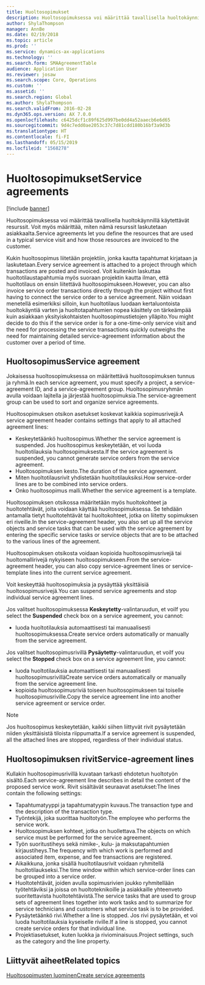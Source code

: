 ```yaml
---
title: Huoltosopimukset
description: Huoltosopimuksessa voi määrittää tavallisella huoltokäynnillä käytettävät resurssit. Voit myös määrittää, miten nämä resurssit laskutetaan asiakkaalta.
author: ShylaThompson
manager: AnnBe
ms.date: 02/19/2018
ms.topic: article
ms.prod: ''
ms.service: dynamics-ax-applications
ms.technology: ''
ms.search.form: SMAAgreementTable
audience: Application User
ms.reviewer: josaw
ms.search.scope: Core, Operations
ms.custom: ''
ms.assetid: ''
ms.search.region: Global
ms.author: ShylaThompson
ms.search.validFrom: 2016-02-28
ms.dyn365.ops.version: AX 7.0.0
ms.openlocfilehash: c6425dcf1c89f625d997be0dd4a52aaecb6e6d65
ms.sourcegitcommit: 9d4c7edd0ae2053c37c7d81cdd180b16bf3a9d3b
ms.translationtype: HT
ms.contentlocale: fi-FI
ms.lasthandoff: 05/15/2019
ms.locfileid: "1568278"
---
```

# <a name="service-agreements"></a><span data-ttu-id="b6463-103">Huoltosopimukset</span><span class="sxs-lookup"><span data-stu-id="b6463-103">Service agreements</span></span>

[!include [banner](../includes/banner.md)]

<span data-ttu-id="b6463-104">Huoltosopimuksessa voi määrittää tavallisella huoltokäynnillä käytettävät resurssit. Voit myös määrittää, miten nämä resurssit laskutetaan asiakkaalta.</span><span class="sxs-lookup"><span data-stu-id="b6463-104">Service agreements let you define the resources that are used in a typical service visit and how those resources are invoiced to the customer.</span></span>

<span data-ttu-id="b6463-105">Kukin huoltosopimus liitetään projektiin, jonka kautta tapahtumat kirjataan ja laskutetaan.</span><span class="sxs-lookup"><span data-stu-id="b6463-105">Every service agreement is attached to a project through which transactions are posted and invoiced.</span></span> <span data-ttu-id="b6463-106">Voit kuitenkin laskuttaa huoltotilaustapahtumia myös suoraan projektin kautta ilman, että huoltotilaus on ensin liitettävä huoltosopimukseen.</span><span class="sxs-lookup"><span data-stu-id="b6463-106">However, you can also invoice service order transactions directly through the project without first having to connect the service order to a service agreement.</span></span> <span data-ttu-id="b6463-107">Näin voidaan menetellä esimerkiksi silloin, kun huoltotilaus luodaan kertaluontoista huoltokäyntiä varten ja huoltotapahtumien nopea käsittely on tärkeämpää kuin asiakkaan yksityiskohtaisten huoltosopimustietojen ylläpito.</span><span class="sxs-lookup"><span data-stu-id="b6463-107">You might decide to do this if the service order is for a one-time-only service visit and the need for processing the service transactions quickly outweighs the need for maintaining detailed service-agreement information about the customer over a period of time.</span></span>

## <a name="service-agreement"></a><span data-ttu-id="b6463-108">Huoltosopimus</span><span class="sxs-lookup"><span data-stu-id="b6463-108">Service agreement</span></span>

<span data-ttu-id="b6463-109">Jokaisessa huoltosopimuksessa on määritettävä huoltosopimuksen tunnus ja ryhmä.</span><span class="sxs-lookup"><span data-stu-id="b6463-109">In each service agreement, you must specify a project, a service-agreement ID, and a service-agreement group.</span></span> <span data-ttu-id="b6463-110">Huoltosopimusryhmän avulla voidaan lajitella ja järjestää huoltosopimuksia.</span><span class="sxs-lookup"><span data-stu-id="b6463-110">The service-agreement group can be used to sort and organize service agreements.</span></span>

<span data-ttu-id="b6463-111">Huoltosopimuksen otsikon asetukset koskevat kaikkia sopimusrivejä:</span><span class="sxs-lookup"><span data-stu-id="b6463-111">A service agreement header contains settings that apply to all attached agreement lines:</span></span>

-  <span data-ttu-id="b6463-112">Keskeytetäänkö huoltosopimus.</span><span class="sxs-lookup"><span data-stu-id="b6463-112">Whether the service agreement is suspended.</span></span> <span data-ttu-id="b6463-113">Jos huoltosopimus keskeytetään, et voi luoda huoltotilauksia huoltosopimuksesta.</span><span class="sxs-lookup"><span data-stu-id="b6463-113">If the service agreement is suspended, you cannot generate service orders from the service agreement.</span></span>
-  <span data-ttu-id="b6463-114">Huoltosopimuksen kesto.</span><span class="sxs-lookup"><span data-stu-id="b6463-114">The duration of the service agreement.</span></span>
-  <span data-ttu-id="b6463-115">Miten huoltotilausrivit yhdistetään huoltotilauksiksi.</span><span class="sxs-lookup"><span data-stu-id="b6463-115">How service-order lines are to be combined into service orders.</span></span>
-  <span data-ttu-id="b6463-116">Onko huoltosopimus malli.</span><span class="sxs-lookup"><span data-stu-id="b6463-116">Whether the service agreement is a template.</span></span>

<span data-ttu-id="b6463-117">Huoltosopimuksen otsikossa määritetään myös huoltokohteet ja huoltotehtävät, joita voidaan käyttää huoltosopimuksessa. Se tehdään antamalla tietyt huoltotehtävät tai huoltokohteet, jotka on liitetty sopimuksen eri riveille.</span><span class="sxs-lookup"><span data-stu-id="b6463-117">In the service-agreement header, you also set up all the service objects and service tasks that can be used with the service agreement by entering the specific service tasks or service objects that are to be attached to the various lines of the agreement.</span></span>

<span data-ttu-id="b6463-118">Huoltosopimuksen otsikosta voidaan kopioida huoltosopimusrivejä tai huoltomallirivejä nykyiseen huoltosopimukseen.</span><span class="sxs-lookup"><span data-stu-id="b6463-118">From the service-agreement header, you can also copy service-agreement lines or service-template lines into the current service agreement.</span></span>

<span data-ttu-id="b6463-119">Voit keskeyttää huoltosopimuksia ja pysäyttää yksittäisiä huoltosopimusrivejä.</span><span class="sxs-lookup"><span data-stu-id="b6463-119">You can suspend service agreements and stop individual service agreement lines.</span></span>

<span data-ttu-id="b6463-120">Jos valitset huoltosopimuksessa **Keskeytetty**-valintaruudun, et voi</span><span class="sxs-lookup"><span data-stu-id="b6463-120">If you select the **Suspended** check box on a service agreement, you cannot:</span></span>

-    <span data-ttu-id="b6463-121">luoda huoltotilauksia automaattisesti tai manuaalisesti huoltosopimuksessa.</span><span class="sxs-lookup"><span data-stu-id="b6463-121">Create service orders automatically or manually from the service agreement.</span></span>

<span data-ttu-id="b6463-122">Jos valitset huoltosopimusrivillä **Pysäytetty**-valintaruudun, et voi</span><span class="sxs-lookup"><span data-stu-id="b6463-122">If you select the **Stopped** check box on a service agreement line, you cannot:</span></span>

-    <span data-ttu-id="b6463-123">luoda huoltotilauksia automaattisesti tai manuaalisesti huoltosopimusrivillä</span><span class="sxs-lookup"><span data-stu-id="b6463-123">Create service orders automatically or manually from the service agreement line.</span></span>
-    <span data-ttu-id="b6463-124">kopioida huoltosopimusriviä toiseen huoltosopimukseen tai toiselle huoltosopimusriville.</span><span class="sxs-lookup"><span data-stu-id="b6463-124">Copy the service agreement line into another service agreement or service order.</span></span>


> [!NOTE]
> <span data-ttu-id="b6463-125">Jos huoltosopimus keskeytetään, kaikki siihen liittyvät rivit pysäytetään niiden yksittäisistä tiloista riippumatta.</span><span class="sxs-lookup"><span data-stu-id="b6463-125">If a service agreement is suspended, all the attached lines are stopped, regardless of their individual status.</span></span>

## <a name="service-agreement-lines"></a><span data-ttu-id="b6463-126">Huoltosopimuksen rivit</span><span class="sxs-lookup"><span data-stu-id="b6463-126">Service-agreement lines</span></span>

<span data-ttu-id="b6463-127">Kullakin huoltosopimusrivillä kuvataan tarkasti ehdotetun huoltotyön sisältö.</span><span class="sxs-lookup"><span data-stu-id="b6463-127">Each service-agreement line describes in detail the content of the proposed service work.</span></span> <span data-ttu-id="b6463-128">Rivit sisältävät seuraavat asetukset:</span><span class="sxs-lookup"><span data-stu-id="b6463-128">The lines contain the following settings:</span></span>

-  <span data-ttu-id="b6463-129">Tapahtumatyyppi ja tapahtumatyypin kuvaus.</span><span class="sxs-lookup"><span data-stu-id="b6463-129">The transaction type and the description of the transaction type.</span></span>
-  <span data-ttu-id="b6463-130">Työntekijä, joka suorittaa huoltotyön.</span><span class="sxs-lookup"><span data-stu-id="b6463-130">The employee who performs the service work.</span></span>
-  <span data-ttu-id="b6463-131">Huoltosopimuksen kohteet, jotka on huollettava.</span><span class="sxs-lookup"><span data-stu-id="b6463-131">The objects on which service must be performed for the service agreement.</span></span>
-  <span data-ttu-id="b6463-132">Työn suoritustiheys sekä nimike-, kulu- ja maksutapahtumien kirjaustiheys.</span><span class="sxs-lookup"><span data-stu-id="b6463-132">The frequency with which work is performed and associated item, expense, and fee transactions are registered.</span></span>
-  <span data-ttu-id="b6463-133">Aikaikkuna, jonka sisällä huoltotilausrivit voidaan ryhmitellä huoltotilaukseksi.</span><span class="sxs-lookup"><span data-stu-id="b6463-133">The time window within which service-order lines can be grouped into a service order.</span></span>
-  <span data-ttu-id="b6463-134">Huoltotehtävät, joiden avulla sopimusrivien joukko ryhmitellään työtehtäviksi ja joissa on huoltoteknikoille ja asiakkaille yhteenveto suoritettavista huoltotehtävistä.</span><span class="sxs-lookup"><span data-stu-id="b6463-134">The service tasks that are used to group sets of agreement lines together into work tasks and to summarize for service technicians and customers what service task is to be provided.</span></span>
-  <span data-ttu-id="b6463-135">Pysäytetäänkö rivi.</span><span class="sxs-lookup"><span data-stu-id="b6463-135">Whether a line is stopped.</span></span> <span data-ttu-id="b6463-136">Jos rivi pysäytetään, et voi luoda huoltotilauksia kyseiselle riville.</span><span class="sxs-lookup"><span data-stu-id="b6463-136">If a line is stopped, you cannot create service orders for that individual line.</span></span>
-  <span data-ttu-id="b6463-137">Projektiasetukset, kuten luokka ja riviominaisuus.</span><span class="sxs-lookup"><span data-stu-id="b6463-137">Project settings, such as the category and the line property.</span></span>

## <a name="related-topics"></a><span data-ttu-id="b6463-138">Liittyvät aiheet</span><span class="sxs-lookup"><span data-stu-id="b6463-138">Related topics</span></span>

[<span data-ttu-id="b6463-139">Huoltosopimusten luominen</span><span class="sxs-lookup"><span data-stu-id="b6463-139">Create service agreements</span></span>](create-service-agreements.md)
